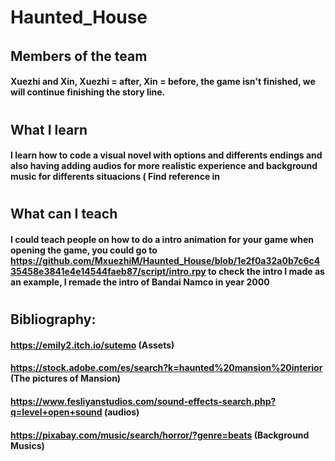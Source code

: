 # Haunted_House
######
## Members of the team
#### Xuezhi and Xin, Xuezhi = after, Xin = before, the game isn't finished, we will continue finishing the story line.
#
#
## What I learn
#### I learn how to code a visual novel with options and differents endings and also having adding audios for more realistic experience and background music for differents situacions ( Find reference in 
#
#
## What can I teach
#### I could teach people on how to do a intro animation for your game when opening the game, you could go to https://github.com/MxuezhiM/Haunted_House/blob/1e2f0a32a0b7c6c435458e3841e4e14544faeb87/script/intro.rpy to check the intro I made as an example, I remade the intro of Bandai Namco in year 2000
#
#
## Bibliography:
#### https://emily2.itch.io/sutemo (Assets)
#### https://stock.adobe.com/es/search?k=haunted%20mansion%20interior (The pictures of Mansion)
#### https://www.fesliyanstudios.com/sound-effects-search.php?q=level+open+sound (audios)
#### https://pixabay.com/music/search/horror/?genre=beats (Background Musics)
